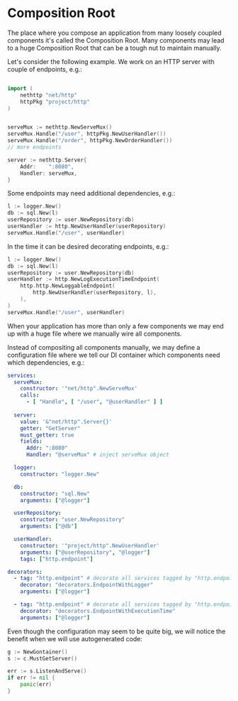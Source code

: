 # Composition Root

The place where you compose an application from many loosely coupled components it's called the Composition Root.
Many components may lead to a huge Composition Root that can be a tough nut to maintain manually.

Let's consider the following example. We work on an HTTP server with couple of endpoints, e.g.:

```go

import (
	nethttp "net/http"
	httpPkg "project/http"
)


serveMux := nethttp.NewServeMux()
serveMux.Handle("/user", httpPkg.NewUserHandler())
serveMux.Handle("/order", httpPkg.NewOrderHandler())
// more endpoints

server := nethttp.Server{
    Addr:    ":8080",
    Handler: serveMux,
}
```

Some endpoints may need additional dependencies, e.g.:

```go
l := logger.New()
db := sql.New(l)
userRepository := user.NewRepository(db)
userHandler := http.NewUserHandler(userRepository)
serveMux.Handle("/user", userHandler)
```

In the time it can be desired decorating endpoints, e.g.:

```go
l := logger.New()
db := sql.New(l)
userRepository := user.NewRepository(db)
userHandler := http.NewLogExecutionTimeEndpoint(
    http.http.NewLoggableEndpoint(
        http.NewUserHandler(userRepository, l),
    ),
)
serveMux.Handle("/user", userHandler)
```

When your application has more than only a few components we may end up with a huge file where we manually wire all components.

Instead of compositing all components manually,
we may define a configuration file where we tell our DI container which components need which dependencies, e.g.:

```yaml
services:
  serveMux:
    constructor: '"net/http".NewServeMux'
    calls:
      - [ "Handle", [ "/user", "@userHandler" ] ]
    
  server:
    value: '&"net/http".Server{}'
    getter: "GetServer"
    must_getter: true
    fields:
      Addr: ":8080"
      Handler: "@serveMux" # inject serveMux object

  logger:
    constructor: "logger.New"

  db:
    constructor: "sql.New"
    arguments: ["@logger"]

  userRepository:
    constructor: "user.NewRepository"
    arguments: ["@db"]

  userHandler:
    constructor: '"project/http".NewUserHandler'
    arguments: ["@userRepository", "@logger"]
    tags: ["http.endpoint"]

decorators:
  - tag: "http.endpoint" # decorate all services tagged by "http.endpoint"
    decorator: "decorators.EndpointWithLogger"
    arguments: ["@logger"]

  - tag: "http.endpoint" # decorate all services tagged by "http.endpoint"
    decorator: "decorators.EndpointWithExecutionTime"
    arguments: ["@logger"]
```

Even though the configuration may seem to be quite big, we will notice the benefit when we will use autogenerated code:

```go
g := NewGontainer()
s := c.MustGetServer()

err := s.ListenAndServe()
if err != nil {
    panic(err)
}
```
